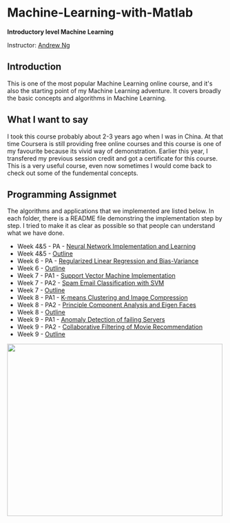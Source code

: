 # Machine-Learning-with-Matlab
**Introductory level Machine Learning**

Instructor: [Andrew Ng](https://www.google.com/url?sa=t&rct=j&q=&esrc=s&source=web&cd=1&cad=rja&uact=8&ved=0ahUKEwiCt_L48bnXAhUp34MKHezOAsMQFggoMAA&url=http%3A%2F%2Fwww.andrewng.org%2F&usg=AOvVaw2-r5JwMkENufgUkui77g_e)

## Introduction

This is one of the most popular Machine Learning online course, and it's also the starting point of my Machine Learning adventure. It covers broadly the basic concepts and algorithms in Machine Learning. 

## What I want to say

I took this course probably about 2-3 years ago when I was in China. At that time Coursera is still providing free online courses and this course is one of my favourite because its vivid way of demonstration. Earlier this year, I transfered my previous session credit and got a certificate for this course. This is a very useful course, even now sometimes I would come back to check out some of the fundemental concepts. 

## Programming Assignmet

The algorithms and applications that we implemented are listed below. In each folder, there is a README file demonstring the 
implementation step by step. I tried to make it as clear as possible so that people can understand what we have done. 

- Week 4&5 - PA - [Neural Network Implementation and Learning](https://github.com/Bato803/Machine-Learning-with-Matlab/blob/master/Neural_Network_implementation/ex4.m)
- Week 4&5 - [Outline](https://github.com/Bato803/Machine-Learning-with-Matlab/tree/master/Neural_Network_implementation)
- Week 6 - PA - [Regularized Linear Regression and Bias-Variance](https://github.com/Bato803/Machine-Learning-with-Matlab/blob/master/Regularized_Linear_Regression/ex5.m)
- Week 6 - [Outline](https://github.com/Bato803/Machine-Learning-with-Matlab/tree/master/Regularized_Linear_Regression)
- Week 7 - PA1 - [Support Vector Machine Implementation](https://github.com/Bato803/Machine-Learning-with-Matlab/blob/master/Support_Vector_Machine/ex6.m)
- Week 7 - PA2 - [Spam Email Classification with SVM](https://github.com/Bato803/Machine-Learning-with-Matlab/blob/master/Support_Vector_Machine/ex6_spam.m)
- Week 7 - [Outline](https://github.com/Bato803/Machine-Learning-with-Matlab/tree/master/Support_Vector_Machine)
- Week 8 - PA1 - [K-means Clustering and Image Compression](https://github.com/Bato803/Machine-Learning-with-Matlab/blob/master/K_means_PCA/ex7.m)
- Week 8 - PA2 - [Principle Component Analysis and Eigen Faces](https://github.com/Bato803/Machine-Learning-with-Matlab/blob/master/K_means_PCA/ex7_pca.m)
- Week 8 - [Outline](https://github.com/Bato803/Machine-Learning-with-Matlab/tree/master/K_means_PCA)
- Week 9 - PA1 - [Anomaly Detection of failing Servers](https://github.com/Bato803/Machine-Learning-with-Matlab/blob/master/Anomaly_Detection_and_Recommender_Systems/ex8.m)
- Week 9 - PA2 - [Collaborative Filtering of Movie Recommendation](https://github.com/Bato803/Machine-Learning-with-Matlab/blob/master/Anomaly_Detection_and_Recommender_Systems/ex8_cofi.m)
- Week 9 - [Outline](https://github.com/Bato803/Machine-Learning-with-Matlab/tree/master/Anomaly_Detection_and_Recommender_Systems)





<img src="https://user-images.githubusercontent.com/17235054/32409006-8da6ec6a-c179-11e7-9079-150c53ce60aa.jpg" width=500 height=400> 


